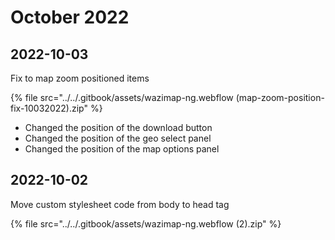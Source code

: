 # October 2022

## 2022-10-03

Fix to map zoom positioned items

{% file src="../../.gitbook/assets/wazimap-ng.webflow (map-zoom-position-fix-10032022).zip" %}

* Changed the position of the download button
* Changed the position of the geo select panel
* Changed the position of the map options panel



## 2022-10-02

Move custom stylesheet code from body to head tag

{% file src="../../.gitbook/assets/wazimap-ng.webflow (2).zip" %}

